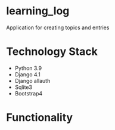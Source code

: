 # learning_log
Application for creating topics and entries

# Technology Stack
- Python 3.9
- Django 4.1
- Django allauth
- Sqlite3
- Bootstrap4

# Functionality
